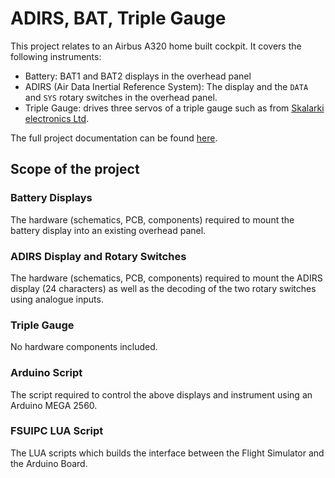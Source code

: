 # ADIRS, BAT, Triple Gauge
This project relates to an Airbus A320 home built cockpit. It covers the following instruments:
- Battery: BAT1 and BAT2 displays in the overhead panel
- ADIRS (Air Data Inertial Reference System): The display and the `DATA` and `SYS` rotary switches in the overhead panel.
- Triple Gauge: drives three servos of a triple gauge such as from [Skalarki electronics Ltd](https://www.skalarki-electronics.eu/onlineshop/product/42-tripple-gauge.html).

The full project documentation can be found [here](/docu/projectDocumentation.md).

## Scope of the project

### Battery Displays
The hardware (schematics, PCB, components) required to mount the battery display into an existing overhead panel.

### ADIRS Display and Rotary Switches
The hardware (schematics, PCB, components) required to mount the ADIRS display (24 characters) as well as the decoding of the two rotary switches using analogue inputs.

### Triple Gauge
No hardware components included.

### Arduino Script
The script required to control the above displays and instrument using an Arduino MEGA 2560.

### FSUIPC LUA Script
The LUA scripts which builds the interface between the Flight Simulator and the Arduino Board.